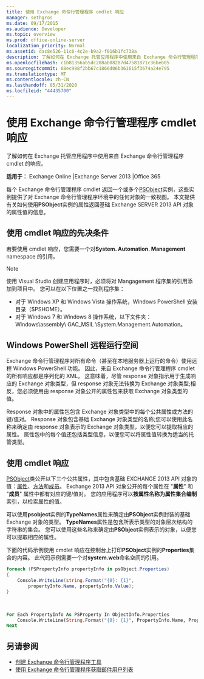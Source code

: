 ```yaml
---
title: 使用 Exchange 命令行管理程序 cmdlet 响应
manager: sethgros
ms.date: 09/17/2015
ms.audience: Developer
ms.topic: overview
ms.prod: office-online-server
localization_priority: Normal
ms.assetid: dac8e526-11c6-4c2e-b9a2-f016b1fc738a
description: 了解如何在 Exchange 托管应用程序中使用来自 Exchange 命令行管理程序 cmdlet 的响应。
ms.openlocfilehash: c1b81356ab5dc288ab08287d47581871c36beb05
ms.sourcegitcommit: 88ec988f2bb67c1866d06b361615f3674a24e795
ms.translationtype: MT
ms.contentlocale: zh-CN
ms.lasthandoff: 05/31/2020
ms.locfileid: "44435700"
---
```

# <a name="use-the-exchange-management-shell-cmdlet-response"></a>使用 Exchange 命令行管理程序 cmdlet 响应

了解如何在 Exchange 托管应用程序中使用来自 Exchange 命令行管理程序 cmdlet 的响应。
  
**适用于：** Exchange Online |Exchange Server 2013 |Office 365
  
每个 Exchange 命令行管理程序 cmdlet 返回一个或多个[PSObject](https://msdn.microsoft.com/library/system.management.automation.psobject%28VS.85%29.aspx)实例，这些实例提供了对 Exchange 命令行管理程序环境中的任何对象的一致视图。 本文提供有关如何使用**PSObject**实例的属性返回基础 Exchange SERVER 2013 API 对象的属性值的信息。 
  
## <a name="prerequisites-for-using-cmdlet-responses"></a>使用 cmdlet 响应的先决条件
<a name="prerequisites_bk"> </a>

若要使用 cmdlet 响应，您需要一个对**System. Automation. Management** namespace 的引用。 
  
> [!NOTE]
>  使用 Visual Studio 创建应用程序时，必须将对 Mangagement 程序集的引用添加到项目中。 您可以在以下位置之一找到程序集： 
> - 对于 Windows XP 和 Windows Vista 操作系统，Windows PowerShell 安装目录（$PSHOME）。 
> - 对于 Windows 7 和 Windows 8 操作系统，以下文件夹： Windows\assembly\ GAC_MSIL \System.Management.Automation。 
  
## <a name="windows-powershell-remote-runspace"></a>Windows PowerShell 远程运行空间
<a name="usingremoterunspace_bk"> </a>

Exchange 命令行管理程序对所有命令（甚至在本地服务器上运行的命令）使用远程 Windows PowerShell 功能。 因此，来自 Exchange 命令行管理程序 cmdlet 的所有响应都是序列化的 XML。 这意味着，尽管 response 对象指示用于生成响应的 Exchange 对象类型，但 response 对象无法转换为 Exchange 对象类型;相反，您必须使用由 response 对象公开的属性包来获取 Exchange 对象类型的值。
  
Response 对象中的属性包包含 Exchange 对象类型中的每个公共属性或方法的键/值对。 Response 对象包含基础 Exchange 对象类型的名称;您可以使用此名称来确定由 response 对象表示的 Exchange 对象类型，以便您可以提取相应的属性。 属性包中的每个值还包括类型信息，以便您可以将属性值转换为适当的托管类型。
  
## <a name="use-the-cmdlet-response"></a>使用 cmdlet 响应
<a name="usingPSObject_bk"> </a>

[PSObject](https://msdn.microsoft.com/library/system.management.automation.psobject%28VS.85%29.aspx)类公开以下三个公共属性，其中包含基础 EXCHANGE 2013 API 对象的值：[属性](https://msdn.microsoft.com/library/system.management.automation.psobject.properties%28VS.85%29.aspx)、[方法](https://msdn.microsoft.com/library/system.management.automation.psobject.methods%28VS.85%29.aspx)和[成员](https://msdn.microsoft.com/library/system.management.automation.psobject.members%28VS.85%29.aspx)。 Exchange 2013 API 对象公开的每个属性在 "**属性**" 和 "**成员**" 属性中都有对应的键/值对。 您的应用程序可以**按属性名称为属性集合编制**索引，以检索属性的值。 
  
可以使用**psobject**实例的**TypeNames**属性来确定由**PSObject**实例封装的基础 Exchange 对象的类型。 **TypeNames**属性是包含所表示类型的对象层次结构的字符串的集合。 您可以使用这些名称来确定由**PSObject**实例表示的对象，以便您可以提取相应的属性。 
  
下面的代码示例使用 cmdlet 响应在控制台上打印**PSObject**实例的**Properties**集合的内容。 此代码示例需要一个对**system.web**命名空间的引用。 
  
```cs
foreach (PSPropertyInfo propertyInfo in psObject.Properties)
{
    Console.WriteLine(string.Format("{0}: {1}",
        propertyInfo.Name, propertyInfo.Value);
}
```

<br/>

```vb
For Each PropertyInfo As PSProperty In ObjectInfo.Properties
    Console.WriteLine(String.Format("{0}: {1}", PropertyInfo.Name, PropertyInfo.Value))
Next

```

## <a name="see-also"></a>另请参阅

- [创建 Exchange 命令行管理程序工具](create-exchange-management-shell-tools.md)   
- [使用 Exchange 命令行管理程序获取邮件用户列表](how-to-get-a-list-of-mail-users-by-using-the-exchange-management-shell.md)
    

